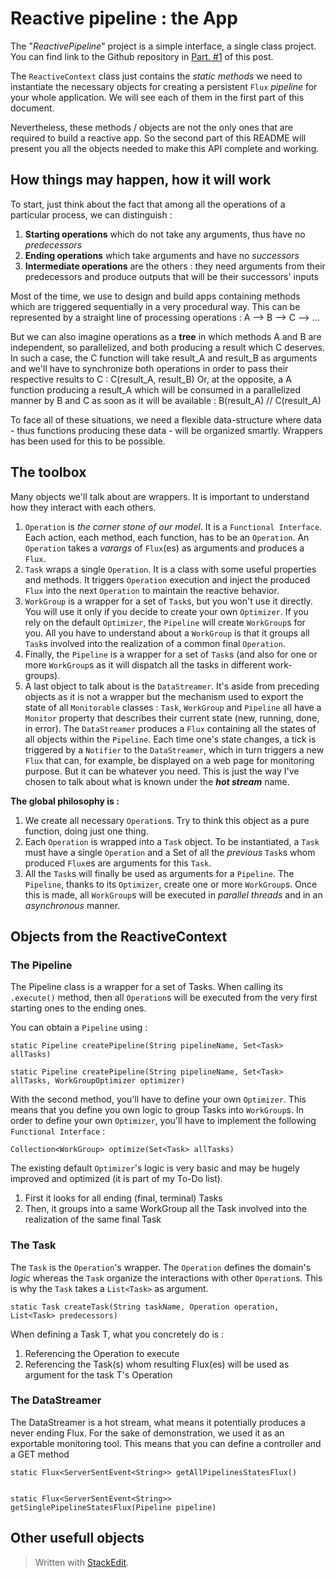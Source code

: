 # Reactive pipeline : the App

The "*ReactivePipeline*" project is a simple interface, a single class project. You can find link to the Github repository in [Part. #1](https://dev.to/lovegiver/reactive-pipeline-a-starter-part-1-578n) of this post.

The `ReactiveContext` class just contains the *static methods* we need to instantiate the necessary objects for creating a persistent `Flux` *pipeline* for your whole application.
We will see each of them in the first part of this document.

Nevertheless, these methods / objects are not the only ones that are required to build a reactive app.
So the second part of this README will present you all the objects needed to make this API complete and working.

## How things may happen, how it will work

To start, just think about the fact that among all the operations of a particular process, we can distinguish :

 1. **Starting operations** which do not take any arguments, thus have no *predecessors*
 2. **Ending operations** which take arguments and have no *successors*
 3. **Intermediate operations** are the others : they need arguments from their predecessors and produce outputs that will be their successors' inputs

Most of the time, we use to design and build apps containing methods which are triggered sequentially in a very procedural way. This can be represented by a straight line of processing operations : A --> B --> C --> ...

But we can also imagine operations as a **tree** in which methods A and B are independent, so parallelized, and both producing a result which C deserves. In such a case, the C function will take result_A and result_B as arguments and we'll have to synchronize both operations in order to pass their respective results to C : C(result_A, result_B)
Or, at the opposite, a A function producing a result_A which will be consumed in a parallelized manner by B and C as soon as it will be available : B(result_A) // C(result_A)

To face all of these situations, we need a flexible data-structure where data - thus functions producing these data - will be organized smartly. Wrappers has been used for this to be possible.



## The toolbox

Many objects we'll talk about are wrappers. It is important to understand how they interact with each others.

 1. `Operation` is *the corner stone of our model*. It is a `Functional Interface`. Each action, each method, each function, has to be an `Operation`. An `Operation` takes a *varargs* of `Flux`(es) as arguments and produces a `Flux`.     
 2. `Task` wraps a single `Operation`. It is a class with some useful properties and methods. It triggers `Operation` execution and inject the produced `Flux` into the next `Operation` to maintain the reactive behavior.         
 3. `WorkGroup` is a wrapper for a set of `Task`s, but you won't use it directly. You will use it only if you decide to create your own `Optimizer`. If you rely on the default `Optimizer`, the `Pipeline` will create `WorkGroup`s for you. All you have to  understand about a `WorkGroup` is that it groups all `Task`s involved into the realization of a common final `Operation`.        
 4. Finally, the `Pipeline` is a wrapper for a set of `Task`s (and also for one or more `WorkGroup`s as it will dispatch all the tasks in different work-groups).
 5. A last object to talk about is the `DataStreamer`. It's aside from preceding objects as it is not a wrapper but the mechanism used to export the state of all `Monitorable` classes : `Task`, `WorkGroup` and `Pipeline` all have a `Monitor` property that describes their current state (new, running, done, in error). The `DataStreamer` produces a `Flux` containing all the states of all objects within the `Pipeline`. Each time one's state changes, a tick is triggered by a `Notifier` to the `DataStreamer`, which in turn triggers a new `Flux` that can, for example, be displayed on a web page for monitoring purpose. But it can be whatever you need. This is just the way I've chosen to talk about what is known under the ***hot stream*** name.

**The global philosophy is :**

 1. We create all necessary `Operation`s. Try to think this object as a pure function, doing just one thing.
 2. Each `Operation` is wrapped into a `Task` object. To be instantiated, a `Task` must have a single `Operation` and a Set of all the *previous* `Task`s whom produced `Flux`es are arguments for this `Task`.
 3. All the `Task`s will finally be used as arguments for a `Pipeline`. The `Pipeline`, thanks to its `Optimizer`, create one or more `WorkGroup`s. Once this is made, all `WorkGroup`s will be executed in *parallel threads* and in an *asynchronous* manner.

## Objects from the ReactiveContext

### The Pipeline

The Pipeline class is a wrapper for a set of Tasks. When calling its `.execute()` method, then all `Operation`s will be executed from the very first starting ones to the ending ones.

You can obtain a `Pipeline` using :

    static Pipeline createPipeline(String pipelineName, Set<Task> allTasks)

    static Pipeline createPipeline(String pipelineName, Set<Task> allTasks, WorkGroupOptimizer optimizer)

With the second method, you'll have to define your own `Optimizer`. This means that you define you own logic to group Tasks into `WorkGroup`s. In order to define your own `Optimizer`, you'll have to implement the following `Functional Interface` :

    Collection<WorkGroup> optimize(Set<Task> allTasks)


The existing default `Optimizer`'s logic is very basic and may be hugely improved and optimized (it is part of my To-Do list).

 1. First it looks for all ending (final, terminal) Tasks
 2. Then, it groups into a same WorkGroup all the Task involved into the realization of the same final Task

### The Task

The `Task` is the `Operation`'s wrapper. The `Operation` defines the domain's *logic* whereas the `Task` organize the interactions with other `Operation`s.
This is why the `Task` takes a `List<Task>` as argument. 


    static Task createTask(String taskName, Operation operation, List<Task> predecessors)

When defining a Task T, what you concretely do is :

 1. Referencing the Operation to execute
 2. Referencing the Task(s) whom resulting Flux(es) will be used as argument for the task T's Operation

### The DataStreamer

The DataStreamer is a hot stream, what means it potentially produces a never ending Flux.
For the sake of demonstration, we used it as an exportable monitoring tool. This means that you can define a controller and a GET method

    static Flux<ServerSentEvent<String>> getAllPipelinesStatesFlux()


    static Flux<ServerSentEvent<String>> getSinglePipelineStatesFlux(Pipeline pipeline)

## Other usefull objects

> Written with [StackEdit](https://stackedit.io/).
<!--stackedit_data:
eyJoaXN0b3J5IjpbLTg4NTYwODgxLDQ0NDY2MzU2NCwtMTQyNz
kxNzg4NCwxODAwMTkzODIxLDE1MDM2MzczMzQsMjczMTg3ODA5
LC0yNzM3NTcwNDYsLTk5NzUwNTUsOTA2NTgzNTgzLC0yMDgwND
QzMjE2LDcxNDI0NTEwMSwyMDE1MDEzNjk0LDU1NDczMDU4Nywx
MDQ5MDY2MzM0LC01NDg2MjIzNzVdfQ==
-->
